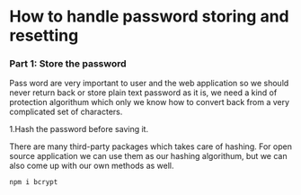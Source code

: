 # How to handle password storing and resetting

### Part 1: Store the password

Pass word are very important to user and the web application so we should never return back or store plain text password as it is, we need a kind of protection algorithum which only we know how to convert back from a very complicated set of characters.

1.Hash the password before saving it.

There are many third-party packages which takes care of hashing. For open source application we can use them as our hashing algorithum, but we can also come up with our own methods as well.

```bash
npm i bcrypt
```

